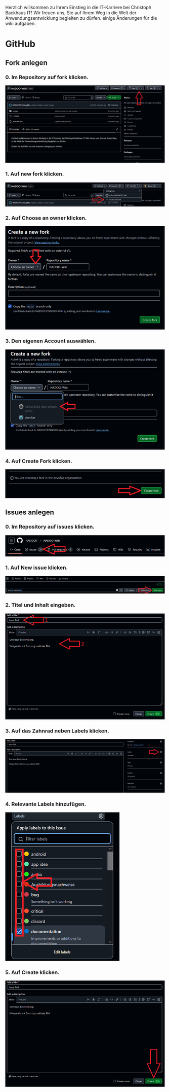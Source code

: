 Herzlich willkommen zu Ihrem Einstieg in die IT-Karriere bei Christoph Backhaus IT! Wir freuen uns, Sie auf Ihrem Weg in die Welt der Anwendungsentwicklung begleiten zu dürfen.
einige Änderungen für die wiki aufgaben. 

# **GitHub**  
  
## Fork anlegen  
### 0. Im Repository auf fork klicken.  
![Schritt 0](/images/GitHub_Fork_0.PNG)
### 1. Auf new fork klicken.  
![Schritt 1](/images/GitHub_Fork_1.PNG)
### 2. Auf Choose an owner klicken.  
![Schritt 2](/images/GitHub_Fork_3.PNG)
### 3. Den eigenen Account auswählen.  
![Schritt 3](/images/GitHub_Fork_4.PNG)
### 4. Auf Create Fork klicken.  
![Schritt 4](/images/GitHub_Fork_5.PNG)

## Issues anlegen
### 0. Im Repository auf issues klicken.  
![Schritt 0](/images/GitHub_Issues_0.PNG)
### 1. Auf New issue klicken.  
![Schritt 1](/images/GitHub_Issues_1.PNG)
### 2. Titel und Inhalt eingeben.  
![Schritt 2](/images/GitHub_Issues_2.png)
### 3. Auf das Zahnrad neben Labels klicken.  
![Schritt 3](/images/GitHub_Issues_3.PNG)
### 4. Relevante Labels hinzufügen.  
![Schritt 4](/images/GitHub_Issues_4.PNG)
### 5. Auf Create klicken.  
![Schritt 5](/images/GitHub_Issues_5.PNG)